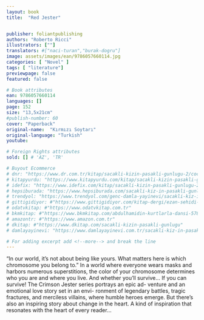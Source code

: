 ```yaml
---
layout: book
title:  "Red Jester"


publisher: foliantpublishing
authors: "Roberto Ricci"
illustrators: [""]
translators: #["naci-turan","burak-dogru"]
image: assets/images/ean/9786057660114.jpg
categories: [ "Novel" ]
tags: [ "literature"]
previewpage: false
featured: false

# Book attributes
ean: 9786057660114
languages: []
page: 152
size: "13,5x21cm"
#publish-number: 60
cover: "Paperback"
original-name:  "Kırmızı Soytarı"
original-language: "Turkish"
youtube:

# Foreign Rights attributes
sold: [] # 'AZ', 'TR'

# Buyout Ecommerce
# dnr: "https://www.dr.com.tr/kitap/sacakli-kizin-pasakli-gunlugu-2/cocuk-ve-genclik/genclik-10-yas/roman-oyku/urunno=0001893059001"
# kitapyurdu: "https://www.kitapyurdu.com/kitap/sacakli-kizin-pasakli-gunlugu-2-/560122.html&filter_name=Sa%C3%A7akl%C4%B1+K%C4%B1z%27%C4%B1n+Pasakl%C4%B1+G%C3%BCnl%C3%BC%C4%9F%C3%BC+2"
# idefix: "https://www.idefix.com/kitap/sacakli-kizin-pasakli-gunlugu-2/cocuk-ve-genclik/genclik-10-yas/roman-oyku/urunno=0001893059001"
# hepsiburada: "https://www.hepsiburada.com/sacakli-kiz-in-pasakli-gunlugu-2-damla-yayinevi-p-HBV000012ER86"
# trendyol: "https://www.trendyol.com/genc-damla-yayinevi/sacakli-kiz-in-pasakli-gunlugu-2-p-54825777"
# gittigidiyor: #"https://www.gittigidiyor.com/kitap-dergi/ezan-sehidi-adnan-menderes_pdp_732728793"
# odatvkitap: #"https://www.odatvkitap.com.tr"
# bkmkitap: #"https://www.bkmkitap.com/abdulhamidin-kurtlarla-dansi-578226"
# amazontr: #"https://www.amazon.com.tr"
# dkitap: #"https://www.dkitap.com/sacakli-kizin-pasakli-gunlugu"
# damlayayinevi: "https://www.damlayayinevi.com.tr/sacakli-kiz-in-pasakli-gunlugu-2-bu-iste-bi-terslik-var"

# For adding excerpt add <!--more--> and break the line
---
```

“In our world, it’s not about being like yours. What
matters here is which chromosome you belong to.”
In a world where everyone wears masks and
harbors numerous superstitions, the color of your
chromosome determines who you are and where
you live. And whether you’ll survive...
If you can survive!
The Crimson Jester series portrays an epic ad-
venture and an emotional love story set in an envi-
ronment of legendary battles, tragic fractures, and
merciless villains, where humble heroes emerge.
But there’s also an inspiring story about change in
the heart. A kind of inspiration that resonates with
the heart of every reader...
<!--more--> 

